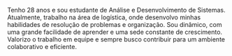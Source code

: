 
Tenho 28 anos e sou estudante de Análise e Desenvolvimento de Sistemas. Atualmente, trabalho na área de logística, onde desenvolvo minhas habilidades de resolução de problemas e organização. 
 Sou dinâmico, com uma grande facilidade de aprender e uma sede constante de crescimento. Valorizo o trabalho em equipe e sempre busco contribuir para um ambiente colaborativo e eficiente.
<!---
abmaelmarques/abmaelmarques is a ✨ special ✨ repository because its `README.md` (this file) appears on your GitHub profile.
You can click the Preview link to take a look at your changes.
--->
